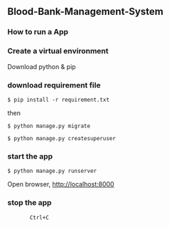 ## Blood-Bank-Management-System


### How to run a App

### Create a virtual environment 

Download python & pip

### download requirement file

```$ pip install -r requirement.txt```

then 

```$ python manage.py migrate```

```$ python manage.py createsuperuser```

### start the app

```$ python manage.py runserver```

Open browser, <http://localhost:8000>

### stop the app

           Ctrl+C

